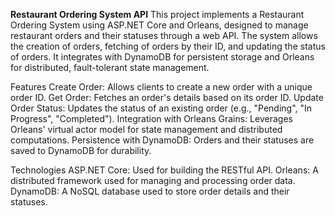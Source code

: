 **Restaurant Ordering System API** 
This project implements a Restaurant Ordering System using ASP.NET Core and Orleans, designed to manage restaurant orders and their statuses through a web API. The system allows the creation of orders, fetching of orders by their ID, and updating the status of orders. It integrates with DynamoDB for persistent storage and Orleans for distributed, fault-tolerant state management.

Features
Create Order: Allows clients to create a new order with a unique order ID.
Get Order: Fetches an order's details based on its order ID.
Update Order Status: Updates the status of an existing order (e.g., "Pending", "In Progress", "Completed").
Integration with Orleans Grains: Leverages Orleans' virtual actor model for state management and distributed computations.
Persistence with DynamoDB: Orders and their statuses are saved to DynamoDB for durability.

Technologies
ASP.NET Core: Used for building the RESTful API.
Orleans: A distributed framework used for managing and processing order data.
DynamoDB: A NoSQL database used to store order details and their statuses.
